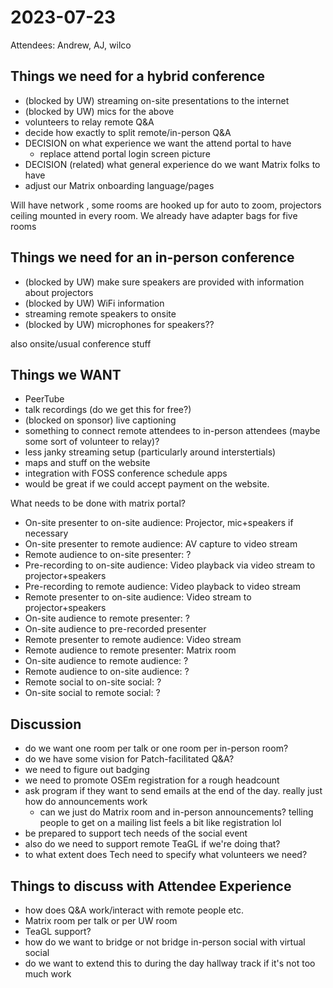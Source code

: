 # 2023-07-23

Attendees: Andrew, AJ, wilco

## Things we need for a hybrid conference

* (blocked by UW) streaming on-site presentations to the internet
* (blocked by UW) mics for the above
* volunteers to relay remote Q&A
* decide how exactly to split remote/in-person Q&A
* DECISION on what experience we want the attend portal to have
    * replace attend portal login screen picture
* DECISION (related) what general experience do we want Matrix folks to have
* adjust our Matrix onboarding language/pages

Will have network , some rooms are hooked up for auto to zoom, projectors ceiling mounted in every room. We already have adapter bags for five rooms


## Things we need for an in-person conference

* (blocked by UW) make sure speakers are provided with information about projectors
* (blocked by UW) WiFi information
* streaming remote speakers to onsite
* (blocked by UW) microphones for speakers??

also onsite/usual conference stuff

## Things we WANT

* PeerTube
* talk recordings (do we get this for free?)
* (blocked on sponsor) live captioning
* something to connect remote attendees to in-person attendees (maybe some sort of volunteer to relay)?
* less janky streaming setup (particularly around interstertials)
* maps and stuff on the website
* integration with FOSS conference schedule apps
* would be great if we could accept payment on the website.

What needs to be done with matrix portal?

- On-site presenter to on-site audience: Projector, mic+speakers if necessary
- On-site presenter to remote audience: AV capture to video stream
- Remote audience to on-site presenter: ?
- Pre-recording to on-site audience: Video playback via video stream to projector+speakers
- Pre-recording to remote audience: Video playback to video stream
- Remote presenter to on-site audience: Video stream to projector+speakers
- On-site audience to remote presenter: ?
- On-site audience to pre-recorded presenter
- Remote presenter to remote audience: Video stream
- Remote audience to remote presenter: Matrix room
- On-site audience to remote audience: ?
- Remote audience to on-site audience: ?
- Remote social to on-site social: ?
- On-site social to remote social: ?

## Discussion

* do we want one room per talk or one room per in-person room?
* do we have some vision for Patch-facilitated Q&A?
* we need to figure out badging
* we need to promote OSEm registration for a rough headcount
* ask program if they want to send emails at the end of the day. really just how do announcements work
  * can we just do Matrix room and in-person announcements? telling people to get on a mailing list feels a bit like registration lol
* be prepared to support tech needs of the social event
* also do we need to support remote TeaGL if we're doing that?
* to what extent does Tech need to specify what volunteers we need?

## Things to discuss with Attendee Experience

* how does Q&A work/interact with remote people etc.
* Matrix room per talk or per UW room
* TeaGL support?
* how do we want to bridge or not bridge in-person social with virtual social
* do we want to extend this to during the day hallway track if it's not too much work
